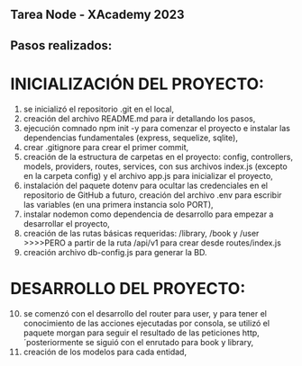 ## Tarea Node - XAcademy 2023

## Pasos realizados:

# INICIALIZACIÓN DEL PROYECTO:

1. se inicializó el repositorio .git en el local,
2. creación del archivo README.md para ir detallando los pasos,
3. ejecución comnado npm init -y para comenzar el proyecto e instalar las dependencias fundamentales (express, sequelize, sqlite),
4. crear .gitignore para crear el primer commit,
5. creación de la estructura de carpetas en el proyecto: config, controllers, models, providers, routes, services, con sus archivos index.js (excepto en la carpeta config) y el archivo app.js para inicializar el proyecto,
6. instalación del paquete dotenv para ocultar las credenciales en el repositorio de GitHub a futuro, creación del archivo .env para escribir las variables (en una primera instancia solo PORT),
7. instalar nodemon como dependencia de desarrollo para empezar a desarrollar el proyecto,
8. creación de las rutas básicas requeridas: /library, /book y /user >>>>PERO a partir de la ruta /api/v1 para crear desde routes/index.js
9. creación archivo db-config.js para generar la BD.

# DESARROLLO DEL PROYECTO:

10. se comenzó con el desarrollo del router para user, y para tener el conocimiento de las acciones ejecutadas por consola, se utilizó el paquete morgan para seguir el resultado de las peticiones http, ´posteriormente se siguió con el enrutado para book y library,
11. creación de los modelos para cada entidad,
